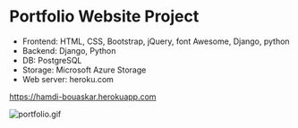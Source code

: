 # Portfolio Website Project

- Frontend: HTML, CSS, Bootstrap, jQuery, font Awesome, Django, python 
- Backend: Django, Python
- DB: PostgreSQL 
- Storage: Microsoft Azure Storage
- Web server: heroku.com

https://hamdi-bouaskar.herokuapp.com


![portfolio.gif](https://github.com/IT-Support-L2/Django_Portfolio_Website_Project/blob/main/portfolio.gif)

